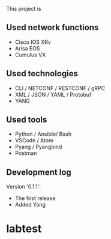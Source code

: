 This project is

## Used network functions
- Cisco IOS XRv
- Arisa EOS
- Cumulus VX

## Used technologies
- CLI / NETCONF / RESTCONF / gRPC
- XML / JSON / YAML / Protobuf
- YANG

## Used tools
- Python / Ansible/ Bash
- VSCode / Atom
- Pyang / Pyangbind
- Postman

## Development log
Version '0.1.1':
- The first release
- Added Yang
# labtest
